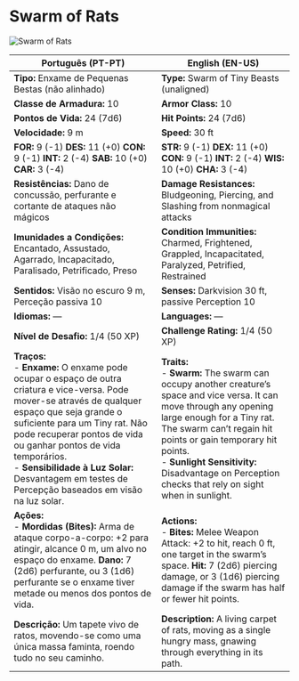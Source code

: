 ﻿# Swarm of Rats

![Swarm of Rats](assets/monsters/swarm_of_rats.jpeg)

| **Português (PT-PT)**                                                                                                                                                                                                                                                                                                                                             | **English (EN-US)**                                                                                                                                                                                                                                                                                                          |
| ----------------------------------------------------------------------------------------------------------------------------------------------------------------------------------------------------------------------------------------------------------------------------------------------------------------------------------------------------------------- | ---------------------------------------------------------------------------------------------------------------------------------------------------------------------------------------------------------------------------------------------------------------------------------------------------------------------------- |
| **Tipo:** Enxame de Pequenas Bestas (não alinhado)                                                                                                                                                                                                                                                                                                                | **Type:** Swarm of Tiny Beasts (unaligned)                                                                                                                                                                                                                                                                                   |
| **Classe de Armadura:** 10                                                                                                                                                                                                                                                                                                                                        | **Armor Class:** 10                                                                                                                                                                                                                                                                                                          |
| **Pontos de Vida:** 24 (7d6)                                                                                                                                                                                                                                                                                                                                      | **Hit Points:** 24 (7d6)                                                                                                                                                                                                                                                                                                     |
| **Velocidade:** 9 m                                                                                                                                                                                                                                                                                                                                               | **Speed:** 30 ft                                                                                                                                                                                                                                                                                                             |
| **FOR:** 9 (-1) **DES:** 11 (+0) **CON:** 9 (-1) **INT:** 2 (-4) **SAB:** 10 (+0) **CAR:** 3 (-4)                                                                                                                                                                                                                                                                 | **STR:** 9 (-1) **DEX:** 11 (+0) **CON:** 9 (-1) **INT:** 2 (-4) **WIS:** 10 (+0) **CHA:** 3 (-4)                                                                                                                                                                                                                            |
| **Resistências:** Dano de concussão, perfurante e cortante de ataques não mágicos                                                                                                                                                                                                                                                                                 | **Damage Resistances:** Bludgeoning, Piercing, and Slashing from nonmagical attacks                                                                                                                                                                                                                                          |
| **Imunidades a Condições:** Encantado, Assustado, Agarrado, Incapacitado, Paralisado, Petrificado, Preso                                                                                                                                                                                                                                                          | **Condition Immunities:** Charmed, Frightened, Grappled, Incapacitated, Paralyzed, Petrified, Restrained                                                                                                                                                                                                                     |
| **Sentidos:** Visão no escuro 9 m, Perceção passiva 10                                                                                                                                                                                                                                                                                                            | **Senses:** Darkvision 30 ft, passive Perception 10                                                                                                                                                                                                                                                                          |
| **Idiomas:** —                                                                                                                                                                                                                                                                                                                                                    | **Languages:** —                                                                                                                                                                                                                                                                                                             |
| **Nível de Desafio:** 1/4 (50 XP)                                                                                                                                                                                                                                                                                                                                 | **Challenge Rating:** 1/4 (50 XP)                                                                                                                                                                                                                                                                                            |
| **Traços:**<br>- **Enxame:** O enxame pode ocupar o espaço de outra criatura e vice-versa. Pode mover-se através de qualquer espaço que seja grande o suficiente para um Tiny rat. Não pode recuperar pontos de vida ou ganhar pontos de vida temporários.<br>- **Sensibilidade à Luz Solar:** Desvantagem em testes de Percepção baseados em visão na luz solar. | **Traits:**<br>- **Swarm:** The swarm can occupy another creature’s space and vice versa. It can move through any opening large enough for a Tiny rat. The swarm can’t regain hit points or gain temporary hit points.<br>- **Sunlight Sensitivity:** Disadvantage on Perception checks that rely on sight when in sunlight. |
| **Ações:**<br>- **Mordidas (Bites):** Arma de ataque corpo-a-corpo: +2 para atingir, alcance 0 m, um alvo no espaço do enxame. **Dano:** 7 (2d6) perfurante, ou 3 (1d6) perfurante se o enxame tiver metade ou menos dos pontos de vida.                                                                                                                          | **Actions:**<br>- **Bites:** Melee Weapon Attack: +2 to hit, reach 0 ft, one target in the swarm’s space. **Hit:** 7 (2d6) piercing damage, or 3 (1d6) piercing damage if the swarm has half or fewer hit points.                                                                                                            |
| **Descrição:** Um tapete vivo de ratos, movendo-se como uma única massa faminta, roendo tudo no seu caminho.                                                                                                                                                                                                                                                      | **Description:** A living carpet of rats, moving as a single hungry mass, gnawing through everything in its path.                                                                                                                                                                                                            |


